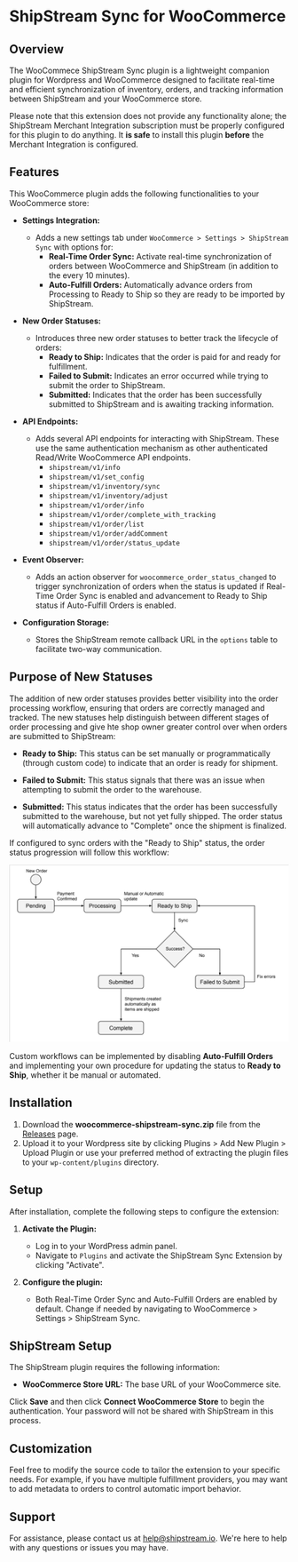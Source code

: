# ShipStream Sync for WooCommerce

## Overview

The WooCommece ShipStream Sync plugin is a lightweight companion plugin for Wordpress and WooCommerce designed to 
facilitate real-time and efficient synchronization of inventory, orders, and tracking information between ShipStream and your WooCommerce store.

Please note that this extension does not provide any functionality alone; the ShipStream Merchant Integration subscription must
be properly configured for this plugin to do anything. It **is safe** to install this plugin **before** the Merchant Integration is configured.

## Features

This WooCommerce plugin adds the following functionalities to your WooCommerce store:

- **Settings Integration:**
  - Adds a new settings tab under `WooCommerce > Settings > ShipStream Sync` with options for:
    - **Real-Time Order Sync:** Activate real-time synchronization of orders between WooCommerce and ShipStream (in addition to the every 10 minutes).
    - **Auto-Fulfill Orders:** Automatically advance orders from Processing to Ready to Ship so they are ready to be imported by ShipStream.

- **New Order Statuses:**
  - Introduces three new order statuses to better track the lifecycle of orders:
    - **Ready to Ship:** Indicates that the order is paid for and ready for fulfillment.
    - **Failed to Submit:** Indicates an error occurred while trying to submit the order to ShipStream.
    - **Submitted:** Indicates that the order has been successfully submitted to ShipStream and is awaiting tracking information.

- **API Endpoints:**
  - Adds several API endpoints for interacting with ShipStream. These use the same authentication mechanism as other authenticated Read/Write WooCommerce API endpoints.
    - `shipstream/v1/info`
    - `shipstream/v1/set_config`
    - `shipstream/v1/inventory/sync`
    - `shipstream/v1/inventory/adjust`
    - `shipstream/v1/order/info`
    - `shipstream/v1/order/complete_with_tracking`
    - `shipstream/v1/order/list`
    - `shipstream/v1/order/addComment`
    - `shipstream/v1/order/status_update`

- **Event Observer:**
  - Adds an action observer for `woocommerce_order_status_changed` to trigger synchronization of orders when the status is updated if Real-Time Order Sync is enabled and advancement to Ready to Ship status if Auto-Fulfill Orders is enabled.

- **Configuration Storage:**
  - Stores the ShipStream remote callback URL in the `options` table to facilitate two-way communication.

## Purpose of New Statuses

The addition of new order statuses provides better visibility into the order processing workflow, ensuring that orders are correctly managed and tracked. The new statuses help distinguish between different stages of order processing and give hte shop owner greater control over when orders
are submitted to ShipStream:

- **Ready to Ship:** This status can be set manually or programmatically (through custom code) to indicate that an order is ready for shipment.
  
- **Failed to Submit:** This status signals that there was an issue when attempting to submit the order to the warehouse.

- **Submitted:** This status indicates that the order has been successfully submitted to the warehouse, but not yet fully shipped. The order status will automatically advance to "Complete" once the shipment is finalized.

If configured to sync orders with the "Ready to Ship" status, the order status progression will follow this workflow:

![Status State Diagram](https://raw.githubusercontent.com/ShipStream/openmage-sync/master/shipstream-sync.png)

Custom workflows can be implemented by disabling **Auto-Fulfill Orders** and implementing your own procedure for updating the status to **Ready to Ship**, whether it be manual or automated.

## Installation

1. Download the **woocommerce-shipstream-sync.zip** file from the [Releases](https://github.com/ShipStream/woocommerce-shipstream-sync/releases) page.
2. Upload it to your Wordpress site by clicking Plugins > Add New Plugin > Upload Plugin or use your preferred method of extracting the plugin
files to your `wp-content/plugins` directory.

## Setup

After installation, complete the following steps to configure the extension:

1. **Activate the Plugin:**
   - Log in to your WordPress admin panel.
   - Navigate to `Plugins` and activate the ShipStream Sync Extension by clicking "Activate".

2. **Configure the plugin:**
   - Both Real-Time Order Sync and Auto-Fulfill Orders are enabled by default. Change if needed by navigating to
     WooCommerce > Settings > ShipStream Sync.
   
## ShipStream Setup

The ShipStream plugin requires the following information:

- **WooCommerce Store URL:** The base URL of your WooCommerce site.

Click **Save** and then click **Connect WooCommerce Store** to begin the authentication. Your password will not be shared with ShipStream in this process.

## Customization

Feel free to modify the source code to tailor the extension to your specific needs. For example, if you have multiple fulfillment providers, you may want to add metadata to orders to control automatic import behavior.

## Support

For assistance, please contact us at [help@shipstream.io](mailto:help@shipstream.io). We're here to help with any questions or issues you may have.
